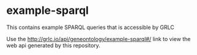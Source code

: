 # example-sparql
This contains example SPARQL queries that is accessible by GRLC

Use the http://grlc.io/api/geneontology/example-sparql#/ link to view the
web api generated by this repository. 

